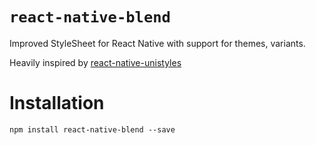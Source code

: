 # `react-native-blend`

Improved StyleSheet for React Native with support for themes, variants.

Heavily inspired by [react-native-unistyles](https://github.com/jpudysz/react-native-unistyles)

# Installation

```
npm install react-native-blend --save
```
